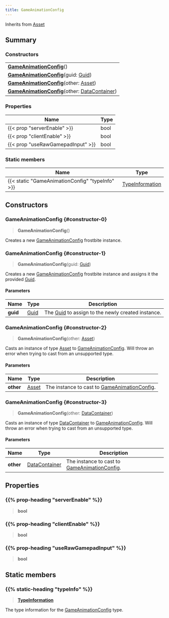 ```yaml
---
title: GameAnimationConfig
---
```


Inherits from [Asset](/vext/ref/fb/asset)

## Summary

### Constructors

|  |
| --- |
| **[GameAnimationConfig](#constructor-0)**() |
| **[GameAnimationConfig](#constructor-1)**(guid: [Guid](/vext/ref/shared/type/guid)) |
| **[GameAnimationConfig](#constructor-2)**(other: [Asset](/vext/ref/fb/asset)) |
| **[GameAnimationConfig](#constructor-3)**(other: [DataContainer](/vext/ref/shared/type/datacontainer)) |

### Properties

| Name | Type |
| ---- | ---- |
| {{< prop "serverEnable" >}} | bool |
| {{< prop "clientEnable" >}} | bool |
| {{< prop "useRawGamepadInput" >}} | bool |

### Static members

| Name | Type |
| ---- | ---- |
| {{< static "GameAnimationConfig" "typeInfo" >}} | [TypeInformation](/vext/ref/shared/type/typeinformation) |

## Constructors

### GameAnimationConfig {#constructor-0}

> **GameAnimationConfig**()

Creates a new [GameAnimationConfig](/vext/ref/fb/gameanimationconfig) frostbite instance.

### GameAnimationConfig {#constructor-1}

> **GameAnimationConfig**(guid: [Guid](/vext/ref/shared/type/guid))

Creates a new [GameAnimationConfig](/vext/ref/fb/gameanimationconfig) frostbite instance and assigns it the provided [Guid](/vext/ref/shared/type/guid).

#### Parameters

| Name | Type | Description |
| ---- | ---- | ----------- |
| **guid** | [Guid](/vext/ref/shared/type/guid) | The [Guid](/vext/ref/shared/type/guid) to assign to the newly created instance. |

### GameAnimationConfig {#constructor-2}

> **GameAnimationConfig**(other: [Asset](/vext/ref/fb/asset))

Casts an instance of type [Asset](/vext/ref/fb/asset) to [GameAnimationConfig](/vext/ref/fb/gameanimationconfig). Will throw an error when trying to cast from an unsupported type.

#### Parameters

| Name | Type | Description |
| ---- | ---- | ----------- |
| **other** | [Asset](/vext/ref/fb/asset) | The instance to cast to [GameAnimationConfig](/vext/ref/fb/gameanimationconfig). |

### GameAnimationConfig {#constructor-3}

> **GameAnimationConfig**(other: [DataContainer](/vext/ref/shared/type/datacontainer))

Casts an instance of type [DataContainer](/vext/ref/shared/type/datacontainer) to [GameAnimationConfig](/vext/ref/fb/gameanimationconfig). Will throw an error when trying to cast from an unsupported type.

#### Parameters

| Name | Type | Description |
| ---- | ---- | ----------- |
| **other** | [DataContainer](/vext/ref/shared/type/datacontainer) | The instance to cast to [GameAnimationConfig](/vext/ref/fb/gameanimationconfig). |

## Properties

### {{% prop-heading "serverEnable" %}}

> **bool**

### {{% prop-heading "clientEnable" %}}

> **bool**

### {{% prop-heading "useRawGamepadInput" %}}

> **bool**

## Static members

### {{% static-heading "typeInfo" %}}

> **[TypeInformation](/vext/ref/shared/type/typeinformation)**

The type information for the [GameAnimationConfig](/vext/ref/fb/gameanimationconfig) type.


